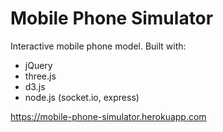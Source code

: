 # Mobile Phone Simulator

Interactive mobile phone model. Built with:

* jQuery
* three.js
* d3.js
* node.js (socket.io, express)

https://mobile-phone-simulator.herokuapp.com
